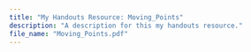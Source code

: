 ```yaml
---
title: "My Handouts Resource: Moving_Points"
description: "A description for this my handouts resource."
file_name: "Moving_Points.pdf"
---
```

